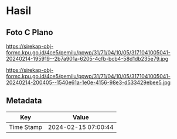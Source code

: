 # Hasil

## Foto C Plano

https://sirekap-obj-formc.kpu.go.id/4ce5/pemilu/ppwp/31/71/04/10/05/3171041005041-20240214-195919--2b7a901a-6205-4cfb-bcb4-58d1db235e79.jpg

https://sirekap-obj-formc.kpu.go.id/4ce5/pemilu/ppwp/31/71/04/10/05/3171041005041-20240214-200405--1540e61a-1e0e-4156-98e3-d533429ebee5.jpg


## Metadata

| Key        | Value               |
| ---------- | ------------------- |
| Time Stamp | 2024-02-15 07:00:44 |



